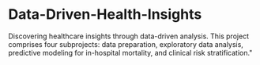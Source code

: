 # Data-Driven-Health-Insights
Discovering healthcare insights through data-driven analysis. This project comprises four subprojects: data preparation, exploratory data analysis, predictive modeling for in-hospital mortality, and clinical risk stratification."
